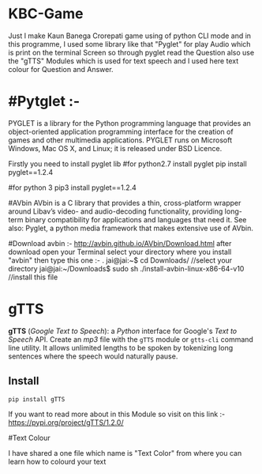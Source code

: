 # KBC-Game
Just I make Kaun Banega Crorepati game using of python CLI mode and in this programme, I used some library like that "Pyglet" for play Audio which is print on the terminal Screen so through pyglet read the Question also use the "gTTS" Modules which is used for text speech and I used here text colour for Question and Answer.

#Pytglet :-
=======
PYGLET is a library for the Python programming language that provides an object-oriented application programming interface for the creation of games and other multimedia applications. PYGLET runs on Microsoft Windows, Mac OS X, and Linux; it is released under BSD Licence.

Firstly you need to install pyglet lib
#for python2.7 install pyglet 
pip install pyglet==1.2.4

#for python 3
pip3 install pyglet==1.2.4

#AVbin
AVbin is a C library that provides a thin, cross-platform wrapper around Libav’s video- and audio-decoding functionality, providing long-term binary compatibility for applications and languages that need it. See also: Pyglet, a python media framework that makes extensive use of AVbin.

#Download avbin :-
http://avbin.github.io/AVbin/Download.html
after download open your Terminal select your directory where you install "avbin" then type this one :- .
jai@jai:~$ cd Downloads/      //select your directory
jai@jai:~/Downloads$ sudo sh ./install-avbin-linux-x86-64-v10     //install this file 


# gTTS

**gTTS** (_Google Text to Speech_): a *Python* interface for Google's _Text to Speech_ API. Create an _mp3_ file with the `gTTS` module or `gtts-cli` command line utility. It allows unlimited lengths to be spoken by tokenizing long sentences where the speech would naturally pause.

## Install
```
pip install gTTS
```
If you want to read more about in this Module so visit on this link :- https://pypi.org/project/gTTS/1.2.0/


#Text Colour

I have shared a one file which name is "Text Color" from where you can learn how to colourd your text
